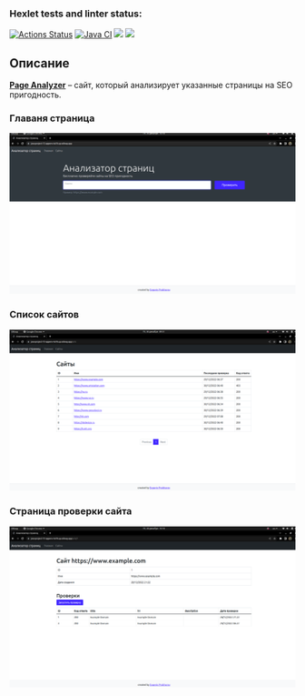 ### Hexlet tests and linter status:
[![Actions Status](https://github.com/evgeniy1503/java-project-72/workflows/hexlet-check/badge.svg)](https://github.com/evgeniy1503/java-project-72/actions)
[![Java CI](https://github.com/evgeniy1503/java-project-72/actions/workflows/workflows.yml/badge.svg)](https://github.com/evgeniy1503/java-project-72/actions/workflows/workflows.yml)
<a href="https://codeclimate.com/github/evgeniy1503/java-project-72/maintainability"><img src="https://api.codeclimate.com/v1/badges/f73a62529c82144c65bd/maintainability" /></a>
<a href="https://codeclimate.com/github/evgeniy1503/java-project-72/test_coverage"><img src="https://api.codeclimate.com/v1/badges/f73a62529c82144c65bd/test_coverage" /></a>

<h2>Описание</h2>
<p><a href="https://java-project-72-appenv-4a78.up.railway.app/"><u><b>Page Analyzer</b></u></a> – сайт, который анализирует указанные страницы на SEO пригодность.</p>

<h3>Главаня страница</h3>

![Start page](https://github.com/evgeniy1503/java-project-72/blob/main/app/src/main/resources/other/scren1.png)

<h3>Список сайтов</h3>

![Start page](https://github.com/evgeniy1503/java-project-72/blob/main/app/src/main/resources/other/scren2.png)

<h3>Страница проверки сайта</h3>

![Start page](https://github.com/evgeniy1503/java-project-72/blob/main/app/src/main/resources/other/scren3.png)
